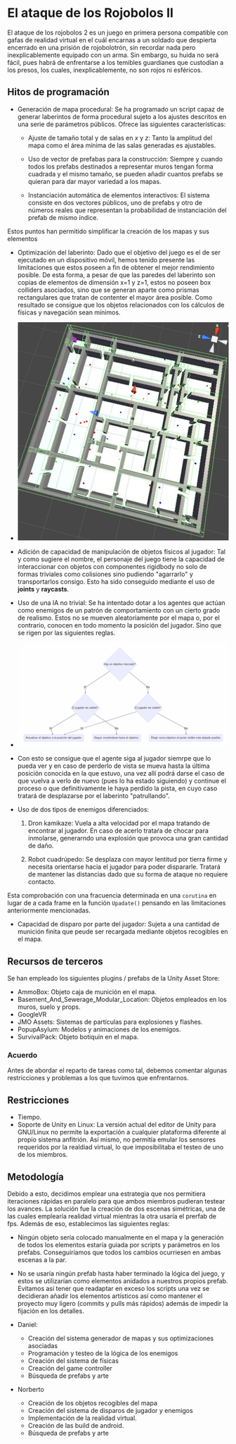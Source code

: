 # El ataque de los Rojobolos II 
El ataque de los rojobolos 2 es un juego en primera persona compatible con gafas de realidad virtual 
en el cuál encarnas a un soldado que despierta encerrado en una prisión de rojobolotrón, sin 
recordar nada pero inexplicablemente equipado con un arma. Sin embargo, su huida no será fácil, 
pues habrá de enfrentarse a los temibles guardianes que custodian a los presos, los cuales, inexplicablemente, no son rojos ni esféricos. 

## Hitos de programación
- Generación de mapa procedural: Se ha programado un script capaz de generar
laberintos de forma procedural sujeto a los ajustes descritos en una serie 
de parámetros públicos. Ofrece las siguientes características:

	- Ajuste de tamaño total y de salas en *x* y *z*: Tanto la amplitud del mapa
	como el área mínima de las salas generadas es ajustables.

	- Uso de vector de prefabas para la construcción:  Siempre y cuando 
	todos los prefabs destinados a representar muros tengan forma 
	cuadrada y el mismo tamaño, se pueden añadir cuantos prefabs se 
	quieran para dar mayor variedad a los mapas.

	- Instanciación automática de elementos interactivos: El sistema 
	consiste en dos vectores públicos, uno de prefabs y otro de números
	reales que representan la probabilidad de instanciación del prefab 
	de mismo índice.

Estos puntos han permitido simplificar la creación de los mapas y sus elementos

- Optimización del laberinto: Dado que el objetivo del juego es el de 
ser ejecutado en un dispositivo móvil, hemos tenido presente las limitaciones
que estos poseen a fin de obtener el mejor rendimiento posible. De esta forma,
a pesar de que las paredes del laberinto son copias de elementos de dimensión
x=1 y z=1, estos no poseen box colliders asociados, sino que se generan aparte
como prismas rectangulares que tratan de contenter el mayor área posible.
Como resultado se consigue que los objetos relacionados con los cálculos de físicas
y navegación sean mínimos.

 - ![](pics/1.jpg)

- Adición de capacidad de manipulación de objetos físicos al jugador: Tal 
y como sugiere el nombre, el personaje del juego tiene la capacidad de
interaccionar con objetos con componentes rigidbody no solo de formas 
triviales como colisiones sino pudiendo "agarrarlo" y transportarlos 
consigo. Esto ha sido conseguido mediante el uso de **joints** y **raycasts**.

- Uso de una IA no trivial: Se ha intentado dotar a los agentes 
que actúan como enemigos de un patrón de comportamiento con un cierto 
grado de realismo. Estos no se mueven aleatoriamente por el mapa o, 
por el contrario, conocen en todo momento la posición del jugador. Sino 
que se rigen por las siguientes reglas.

 - ![](pics/2.png)

- Con esto se consigue que el agente siga al jugador siemrpe que lo pueda ver y 
en caso de perderlo de vista se mueva hasta la última posición conocida en la 
que estuvo, una vez allí podrá darse el caso de que vuelva a verlo de nuevo
(pues lo ha estado siguiendo) y continue el proceso o que definitivamente le 
haya perdido la pista, en cuyo caso tratará de desplazarse por el laberinto 
"patrullando". 

- Uso de dos tipos de enemigos diferenciados:

	1. Dron kamikaze: Vuela a alta velocidad por el mapa tratando de encontrar
	al jugador. En caso de acerlo trataŕa de chocar para inmolarse, generarndo
	una explosión que provoca una gran cantidad de daño.

	2. Robot cuadrúpedo: Se desplaza con mayor lentitud por tierra firme y necesita 
	orientarse hacia el jugador para poder dispararle. Tratará de mantener 
	las distancias dado que su forma de ataque no requiere contacto.

Esta comprobación con una fracuencia determinada en una `corutina` en lugar
de a cada frame en la función `Upadate()` pensando en las limitaciones 
anteriormente mencionadas. 

- Capacidad de disparo por parte del jugador: Sujeta a una cantidad de munición
finita que peude ser recargada mediante objetos recogibles en el mapa.


## Recursos de terceros
Se han empleado los siguientes plugins / prefabs de la Unity Asset Store:

- AmmoBox: Objeto caja de munición en el mapa.
- Basement_And_Sewerage_Modular_Location: Objetos empleados en los muros, suelo y props.
- GoogleVR
- JMO Assets: Sistemas de partículas para explosiones y flashes.
- PopupAsylum: Modelos y animaciones de los enemigos.
- SurvivalPack: Objeto botiquín en el mapa.

### Acuerdo
Antes de abordar el reparto de tareas como tal, debemos comentar algunas 
restricciones y problemas a los que tuvimos que enfrentarnos.

## Restricciones
- Tiempo.
- Soporte de Unity en Linux: La versión actual del editor de Unity para GNU/Linux
no permite la exportación a cualquier plataforma diferente al propio sistema
anfitrión. Así mismo, no permitía emular los sensores requeridos por la 
realdiad virtual, lo que imposibilitaba el testeo de uno de los miembros.

## Metodología
Debido a esto, decidimos emplear una estrategia que nos permitiera iteraciones 
rápidas en paralelo para que ambos miembros pudieran testear los avances.
La solución fue la creación de dos escenas simétricas, una de las cuales
emplearía realidad virtual mientras la otra usaría el prerfab de fps. Además 
de eso, establecimos las siguientes reglas:

- Ningún objeto sería colocado manualmente en el mapa y la generación de 
todos los elementos estaría guiada por scripts y parámetros en los prefabs.
Conseguiríamos que todos los cambios ocurriesen en ambas escenas a la par.

- No se usaría ningún prefab hasta haber terminado la lógica del juego, y
estos se utilizarían como elementos anidados a nuestros propios prefab.
Evitamos así tener que readaptar en exceso los scripts una vez se decidieran
añadir los elementos artísticos así como mantener el proyecto muy ligero
(commits y pulls más rápidos) además de impedir la fijación en los detalles. 

- Daniel:
	- Creación del sistema generador de mapas y sus optimizaciones asociadas
	- Programación y testeo de la lógica de los enemigos 
	- Creación del sistema de físicas
	- Creación del game controller
	- Búsqueda de prefabs y arte
- Norberto
	- Creación de los objetos recogibles del mapa 
	- Creación del sistema de disparos de jugador y enemigos
	- Implementación de la realidad virtual.
	- Creación de las build de android.
	- Búsqueda de prefabs y arte

